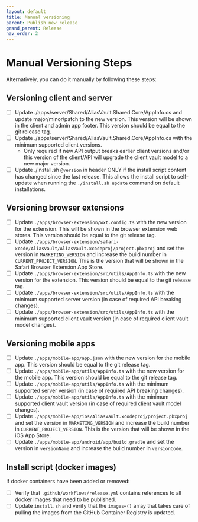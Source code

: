```yaml
---
layout: default
title: Manual versioning
parent: Publish new release
grand_parent: Release
nav_order: 2
---
```


# Manual Versioning Steps

Alternatively, you can do it manually by following these steps:

## Versioning client and server
- [ ] Update ./apps/server/Shared/AliasVault.Shared.Core/AppInfo.cs and update major/minor/patch to the new version. This version will be shown in the client and admin app footer. This version should be equal to the git release tag.
- [ ] Update ./apps/server/Shared/AliasVault.Shared.Core/AppInfo.cs with the minimum supported client versions.
    - Only required if new API output breaks earlier client versions and/or this version of the client/API will upgrade the client vault model to a new major version.
- [ ] Update ./install.sh `@version` in header ONLY if the install script content has changed since the last release. This allows the install script to self-update when running the `./install.sh update` command on default installations.

## Versioning browser extensions
- [ ] Update `./apps/browser-extension/wxt.config.ts` with the new version for the extension. This will be shown in the browser extension web stores. This version should be equal to the git release tag.
- [ ] Update `./apps/browser-extension/safari-xcode/AliasVault/AliasVault.xcodeproj/project.pbxproj` and set the version in `MARKETING_VERSION` and increase the build number in `CURRENT_PROJECT_VERSION`. This is the version that will be shown in the Safari Browser Extension App Store.
- [ ] Update `./apps/browser-extension/src/utils/AppInfo.ts` with the new version for the extension. This version should be equal to the git release tag.
- [ ] Update `./apps/browser-extension/src/utils/AppInfo.ts` with the minimum supported server version (in case of required API breaking changes).
- [ ] Update `./apps/browser-extension/src/utils/AppInfo.ts` with the minimum supported client vault version (in case of required client vault model changes).

## Versioning mobile apps
- [ ] Update `./apps/mobile-app/app.json` with the new version for the mobile app. This version should be equal to the git release tag.
- [ ] Update `./apps/mobile-app/utils/AppInfo.ts` with the new version for the mobile app. This version should be equal to the git release tag.
- [ ] Update `./apps/mobile-app/utils/AppInfo.ts` with the minimum supported server version (in case of required API breaking changes).
- [ ] Update `./apps/mobile-app/utils/AppInfo.ts` with the minimum supported client vault version (in case of required client vault model changes).
- [ ] Update `./apps/mobile-app/ios/AliasVault.xcodeproj/project.pbxproj` and set the version in `MARKETING_VERSION` and increase the build number in `CURRENT_PROJECT_VERSION`. This is the version that will be shown in the iOS App Store.
- [ ] Update `./apps/mobile-app/android/app/build.gradle` and set the version in `versionName` and increase the build number in `versionCode`.

## Install script (docker images)
If docker containers have been added or removed:
- [ ] Verify that `.github/workflows/release.yml` contains references to all docker images that need to be published.
- [ ] Update `install.sh` and verify that the `images=()` array that takes care of pulling the images from the GitHub Container Registry is updated.